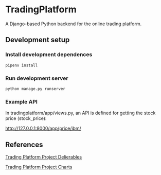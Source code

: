 # TradingPlatform
A Django-based Python backend for the online trading platform.

## Development setup
### Install development dependences
```
pipenv install
```
### Run development server
```
python manage.py runserver
```
### Example API
In tradingplatform/app/views.py, an API is defined for getting the stock price (stock_price):

http://127.0.0.1:8000/app/price/ibm/

## References
[Trading Platform Project Delierables](https://docs.google.com/document/d/1nSemyHsZdxt_cOOt12eZMfBD5qV_iyabLDchFLDIPrU/edit)


[Trading Platform Project Charts](https://app.diagrams.net/#G10uPsdOcl96lwgtEo8y07Zrb-_jO5mh0a#%7B%22pageId%22%3A%22v89XgWUNqkIryxFXCNnX%22%7D)